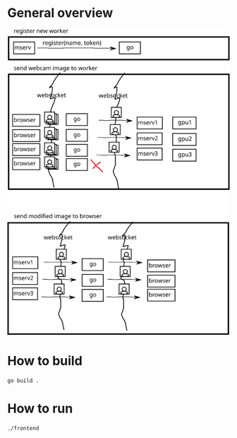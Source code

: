 # General overview

![Architecture](./architecture.svg)

# How to build

	go build .

# How to run

	./frontend


